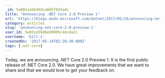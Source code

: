 ```yaml
---
_id: 5a88e1abbd6dca0d5f0d1edc
title: "Announcing .NET Core 2.0 Preview 1"
url: 'https://blogs.msdn.microsoft.com/dotnet/2017/05/10/announcing-net-core-2-0-preview-1/'
category: articles
slug: 'announcing-net-core-2-0-preview-1'
user_id: 5a83ce59d6eb0005c4ecda2c
username: 'bill-s'
createdOn: '2017-05-14T02:20:30.000Z'
tags: [.net-core]
---
```


Today, we are announcing .NET Core 2.0 Preview 1. It is the first public release of .NET Core 2.0. We have great improvements that we want to share and that we would love to get your feedback on. 
